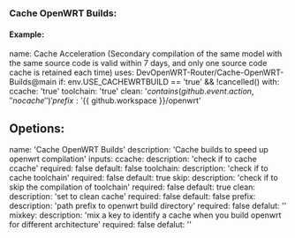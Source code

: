 ### Cache OpenWRT Builds:

#### Example:

name: Cache Acceleration (Secondary compilation of the same model with the same source code is valid within 7 days, and only one source code cache is retained each time)
        uses: DevOpenWRT-Router/Cache-OpenWRT-Builds@main
        if: env.USE_CACHEWRTBUILD == 'true' && !cancelled()
        with:
          ccache: 'true'
          toolchain: 'true'
          clean: '${{ contains(github.event.action, ''nocache'') }}'
          prefix: '${{ github.workspace }}/openwrt'

## Opetions:

name: 'Cache OpenWRT Builds'
description: 'Cache builds to speed up openwrt compilation'
inputs:
ccache:
description: 'check if to cache ccache'
required: false
default: false
toolchain:
description: 'check if to cache toolchain'
required: false
default: true
skip:
description: 'check if to skip the compilation of toolchain'
required: false
default: true
clean:
description: 'set to clean cache'
required: false
default: false
prefix:
description: 'path prefix to openwrt build directory'
required: false
defalut: ''
mixkey:
description: 'mix a key to identify a cache when you build openwrt for different architecture'
required: false
defalut: ''